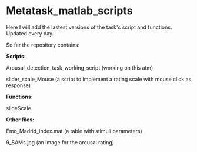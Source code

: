 # Metatask_matlab_scripts
Here I will add the lastest versions of the task's script and functions. Updated every day.

So far the repository contains:


**Scripts:**

Arousal_detection_task_working_script (working on this atm)

slider_scale_Mouse (a script to implement a rating scale with mouse click as response)



**Functions:**

slideScale



**Other files:**

Emo_Madrid_index.mat (a table with stimuli parameters)

9_SAMs.jpg (an image for the arousal rating)
